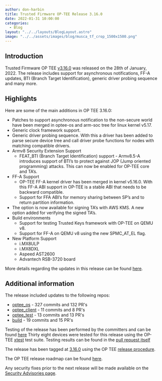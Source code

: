 ```yaml
---
author: don-harbin
title: Trusted Firmware OP-TEE Release 3.16.0
date: 2022-01-31 10:00:00
categories:
  - Blog
layout: "../../layouts/BlogLayout.astro"
image: "../../assets/images/blog/musca_tf_crop_1500x1500.png"
---
```


## Introduction

Trusted Firmware OP TEE [v3.16.0](https://github.com/OP-TEE/optee_os/blob/master/CHANGELOG.md) was released on the 28th of January, 2022. The release includes support for asynchronous notifications, FF-A updates, BTI (Branch Target Identification), generic driver probing sequence and many more.

## Highlights

Here are some of the main additions in OP TEE 3.16.0:

- Patches to support asynchronous notification to the non-secure world have been merged in optee-os and arm-soc tree for linux kernel v5.17.
- Generic clock framework support.
- Generic driver probing sequence. With this a driver has been added to parse secure device tree and call driver probe functions for nodes with matching compatible drivers.
- Armv8 Security Extension Support
  - FEAT_BTI (Branch Target Identification) support - Armv8.5-A introduces support of BTI’s to protect against JOP (Jump oriented programming) attacks. This can now be enabled for OP-TEE core and TA’s.
- FF-A Support
  - OP-TEE FF-A kernel driver has been merged in kernel v5.16.0. With this FF-A ABI support in OP-TEE is a stable ABI that needs to be backward compatible.
  - Support for FFA ABI’s for memory sharing between SP’s and to return partition information.
- The option is now available for signing TA’s with AWS KMS. A new option added for verifying the signed TA’s.
- Build environments
  - Support for testing Trusted Keys framework with OP-TEE on QEMU v8.
  - Support for FF-A on QEMU v8 using the new SPMC_AT_EL flag.
- New Platform Support
  - i.MX8ULP
  - i.MX8DXL
  - Aspeed AST2600
  - Advantech RSB-3720 board

More details regarding the updates in this release can be found [here](https://github.com/OP-TEE/optee_os/blob/master/CHANGELOG.md).

## Additional information

The release included updates to the following repos:

- [optee_os](https://optee.readthedocs.io/en/latest/building/gits/optee_os.html#optee-os) - 327 commits and 132 PR's
- [optee_client](https://optee.readthedocs.io/en/latest/building/gits/optee_client.html#optee-client) - 11 commits and 8 PR's
- [optee_test](https://optee.readthedocs.io/en/latest/building/gits/optee_test.html#optee-test) - 13 commits and 13 PR's
- [build](https://optee.readthedocs.io/en/latest/building/gits/build.html#build) - 19 commits and 15 PR's

Testing of the release has been performed by the committers and can be found [here](https://github.com/OP-TEE/optee_os/pull/5094/commits/c73f274f1ecacd7553e7ec4e56fcd1c343edc566)
Thirty eight devices were tested for this release using the OP-TEE [xtest](https://optee.readthedocs.io/en/latest/building/gits/optee_test.html) test suite. Testing results can be found in the [pull request itself](https://github.com/OP-TEE/optee_os/pull/5094)

The release has been tagged at [3.16.0](https://github.com/OP-TEE/optee_os/releases/tag/3.16.0) using the OP TEE [release procedure](https://optee.readthedocs.io/en/latest/general/releases.html#release-procedure).

The OP TEE release roadmap can be found [here](https://optee.readthedocs.io/en/latest/general/releases.html).

Any security fixes prior to the next release will be made available on the [Security Advisories page](https://github.com/OP-TEE/optee_os/security/advisories?state=published).
